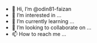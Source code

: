 - 👋 Hi, I’m @odin81-faizan
- 👀 I’m interested in ...
- 🌱 I’m currently learning ...
- 💞️ I’m looking to collaborate on ...
- 📫 How to reach me ...

<!---
odin81-faizan/odin81-faizan is a ✨ special ✨ repository because its `README.md` (this file) appears on your GitHub profile.
You can click the Preview link to take a look at your changes.
--->
